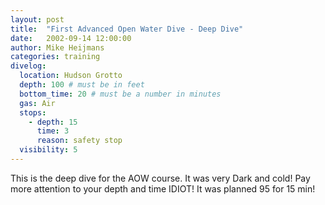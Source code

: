 ```yaml
---
layout: post
title:  "First Advanced Open Water Dive - Deep Dive"
date:   2002-09-14 12:00:00
author: Mike Heijmans
categories: training
divelog:
  location: Hudson Grotto
  depth: 100 # must be in feet
  bottom_time: 20 # must be a number in minutes
  gas: Air
  stops:
    - depth: 15
      time: 3
      reason: safety stop
  visibility: 5
---
```

This is the deep dive for the AOW course. It was very Dark and cold! Pay more attention to your depth and time IDIOT! It was planned 95 for 15 min!